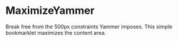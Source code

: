 # MaximizeYammer
Break free from the 500px constraints Yammer imposes. This simple bookmarklet maximizes the content area.
